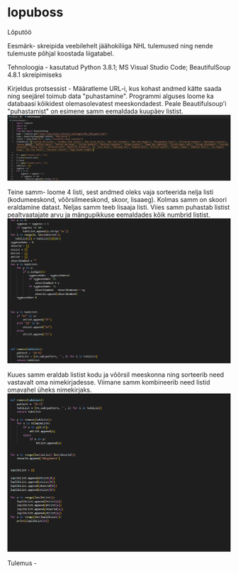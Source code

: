 # lopuboss
Lõputöö

Eesmärk- skreipida veebilehelt jäähokiliiga NHL tulemused ning nende tulemuste põhjal koostada liigatabel.

Tehnoloogia - kasutatud Python 3.8.1; MS Visual Studio Code; BeautifulSoup 4.8.1 skreipimiseks

Kirjeldus protsessist - Määratleme URL-i, kus kohast andmed kätte saada ning seejärel toimub data "puhastamine". Programmi alguses loome ka databaasi kõikidest olemasolevatest meeskondadest. Peale Beautifulsoup'i "puhastamist" on esimene samm eemaldada kuupäev listist.
![Koodirida](/assets/capture1.PNG)

Teine samm- loome 4 listi, sest andmed oleks vaja sorteerida nelja listi (kodumeeskond, võõrsilmeeskond, skoor, lisaaeg). Kolmas samm on skoori eraldamine datast. Neljas samm teeb lisaaja listi. Viies samm puhastab listist pealtvaatajate arvu ja mängupikkuse eemaldades kõik numbrid listist. 
![Koodirida](/assets/capture2.PNG)

Kuues samm eraldab listist kodu ja võõrsil meeskonna ning sorteerib need vastavalt oma nimekirjadesse. Viimane samm kombineerib need listid omavahel üheks nimekirjaks. 
![Koodirida](/assets/capture3.PNG)


Tulemus - 

